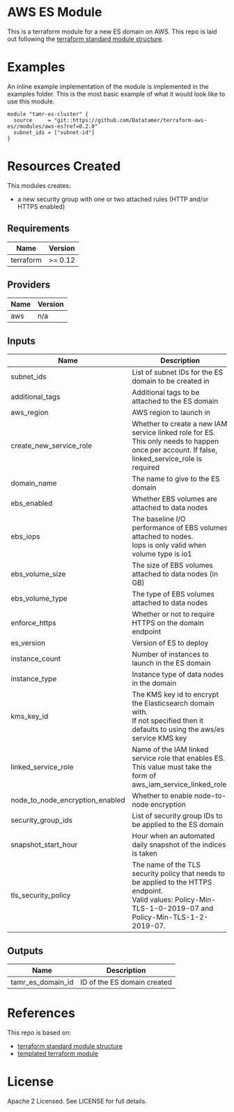 # AWS ES Module
This is a terraform module for a new ES domain on AWS.
This repo is laid out following the [terraform standard module structure](https://www.terraform.io/docs/modules/index.html#standard-module-structure).

# Examples
An inline example implementation of the module is implemented in the examples folder.
This is the most basic example of what it would look like to use this module.

```
module "tamr-es-cluster" {
  source     = "git::https://github.com/Datatamer/terraform-aws-es//modules/aws-es?ref=0.2.0"
  subnet_ids = ["subnet-id"]
}
```

# Resources Created
This modules creates:
* a new security group with one or two attached rules (HTTP and/or HTTPS enabled)

<!-- BEGINNING OF PRE-COMMIT-TERRAFORM DOCS HOOK -->
## Requirements

| Name | Version |
|------|---------|
| terraform | >= 0.12 |

## Providers

| Name | Version |
|------|---------|
| aws | n/a |

## Inputs

| Name | Description | Type | Default | Required |
|------|-------------|------|---------|:--------:|
| subnet\_ids | List of subnet IDs for the ES domain to be created in | `list(string)` | n/a | yes |
| additional\_tags | Additional tags to be attached to the ES domain | `map(string)` | `{}` | no |
| aws\_region | AWS region to launch in | `string` | `"us-east-1"` | no |
| create\_new\_service\_role | Whether to create a new IAM service linked role for ES. This only needs to happen once per account. If false, linked\_service\_role is required | `bool` | `"true"` | no |
| domain\_name | The name to give to the ES domain | `string` | `"tamr-es-cluster"` | no |
| ebs\_enabled | Whether EBS volumes are attached to data nodes | `bool` | `true` | no |
| ebs\_iops | The baseline I/O performance of EBS volumes attached to nodes.<br>  Iops is only valid when volume type is io1 | `number` | `null` | no |
| ebs\_volume\_size | The size of EBS volumes attached to data nodes (in GB) | `number` | `100` | no |
| ebs\_volume\_type | The type of EBS volumes attached to data nodes | `string` | `"gp2"` | no |
| enforce\_https | Whether or not to require HTTPS on the domain endpoint | `bool` | `true` | no |
| es\_version | Version of ES to deploy | `string` | `"6.8"` | no |
| instance\_count | Number of instances to launch in the ES domain | `number` | `2` | no |
| instance\_type | Instance type of data nodes in the domain | `string` | `"c5.large.elasticsearch"` | no |
| kms\_key\_id | The KMS key id to encrypt the Elasticsearch domain with.<br>  If not specified then it defaults to using the aws/es service KMS key | `string` | `null` | no |
| linked\_service\_role | Name of the IAM linked service role that enables ES. This value must take the form of aws\_iam\_service\_linked\_role.<name> | `string` | `"aws_iam_service_linked_role.es"` | no |
| node\_to\_node\_encryption\_enabled | Whether to enable node-to-node encryption | `bool` | `true` | no |
| security\_group\_ids | List of security group IDs to be applied to the ES domain | `list(string)` | `[]` | no |
| snapshot\_start\_hour | Hour when an automated daily snapshot of the indices is taken | `number` | `0` | no |
| tls\_security\_policy | The name of the TLS security policy that needs to be applied to the HTTPS endpoint.<br>  Valid values: Policy-Min-TLS-1-0-2019-07 and Policy-Min-TLS-1-2-2019-07. | `string` | `"Policy-Min-TLS-1-2-2019-07"` | no |

## Outputs

| Name | Description |
|------|-------------|
| tamr\_es\_domain\_id | ID of the ES domain created |

<!-- END OF PRE-COMMIT-TERRAFORM DOCS HOOK -->

# References
This repo is based on:
* [terraform standard module structure](https://www.terraform.io/docs/modules/index.html#standard-module-structure)
* [templated terraform module](https://github.com/tmknom/template-terraform-module)

# License
Apache 2 Licensed. See LICENSE for full details.
